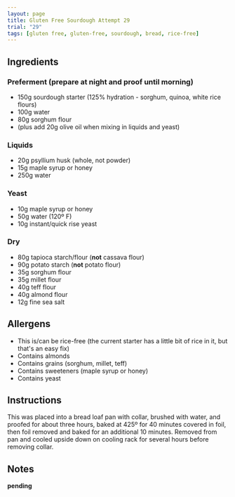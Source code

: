 ```yaml
---
layout: page 
title: Gluten Free Sourdough Attempt 29 
trial: "29"
tags: [gluten free, gluten-free, sourdough, bread, rice-free]
---
```


## Ingredients

### Preferment (prepare at night and proof until morning)

- 150g sourdough starter (125% hydration - sorghum, quinoa, white rice flours)
- 100g water
- 80g sorghum flour
- (plus add 20g olive oil when mixing in liquids and yeast)

### Liquids

- 20g psyllium husk (whole, not powder)
- 15g maple syrup or honey
- 250g water

### Yeast

- 10g maple syrup or honey
- 50g water (120º F)
- 10g instant/quick rise yeast

### Dry

- 80g tapioca starch/flour (**not** cassava flour)
- 90g potato starch (**not** potato flour)
- 35g sorghum flour
- 35g millet flour
- 40g teff flour
- 40g almond flour
- 12g fine sea salt

## Allergens

- This is/can be rice-free (the current starter has a little bit of rice in it, but that's an easy fix)
- Contains almonds
- Contains grains (sorghum, millet, teff)
- Contains sweeteners (maple syrup or honey)
- Contains yeast

## Instructions

This was placed into a bread loaf pan with collar, brushed with water, and proofed for about three hours, baked at 425º
for 40 minutes covered in foil, then foil removed and baked for an additional 10 minutes. Removed from pan and cooled
upside down on cooling rack for several hours before removing collar.

## Notes

**pending**
